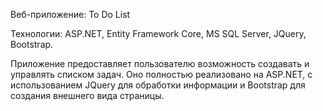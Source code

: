 Веб-приложение: To Do List

Технологии: ASP.NET, Entity Framework Core, MS SQL Server, JQuery, Bootstrap.

Приложение предоставляет пользователю возможность создавать и управлять списком
задач. Оно полностью реализовано на ASP.NET, с использованием JQuery для обработки
информации и Bootstrap для создания внешнего вида страницы.
